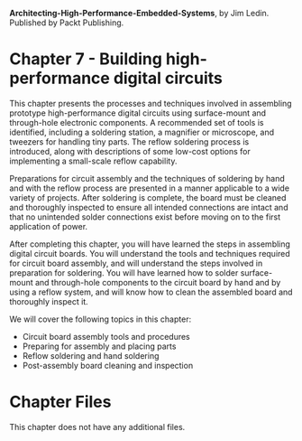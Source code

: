 __Architecting-High-Performance-Embedded-Systems__, by Jim Ledin. Published by Packt Publishing.
# Chapter 7 - Building high-performance digital circuits

This chapter presents the processes and techniques involved in assembling prototype high-performance digital circuits using surface-mount and through-hole electronic components. A recommended set of tools is identified, including a soldering station, a magnifier or microscope, and tweezers for handling tiny parts. The reflow soldering process is introduced, along with descriptions of some low-cost options for implementing a small-scale reflow capability.

Preparations for circuit assembly and the techniques of soldering by hand and with the reflow process are presented in a manner applicable to a wide variety of projects. After soldering is complete, the board must be cleaned and thoroughly inspected to ensure all intended connections are intact and that no unintended solder connections exist before moving on to the first application of power.

After completing this chapter, you will have learned the steps in assembling digital circuit boards. You will understand the tools and techniques required for circuit board assembly, and will understand the steps involved in preparation for soldering. You will have learned how to solder surface-mount and through-hole components to the circuit board by hand and by using a reflow system, and will know how to clean the assembled board and thoroughly inspect it.

We will cover the following topics in this chapter: 
* Circuit board assembly tools and procedures
* Preparing for assembly and placing parts
* Reflow soldering and hand soldering
* Post-assembly board cleaning and inspection

# Chapter Files

This chapter does not have any additional files.
